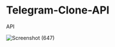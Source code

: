 # Telegram-Clone-API
API

![Screenshot (647)](https://github.com/MLA2317/Telegram-Clone-/assets/102922781/71a442de-62f0-455c-8047-3f8e7f571209)

